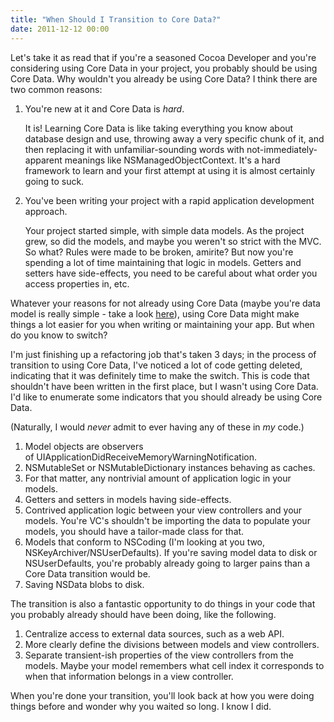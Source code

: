 ```yaml
---
title: "When Should I Transition to Core Data?"
date: 2011-12-12 00:00
---
```


<import><p>Let's take it as read that if you're a seasoned Cocoa Developer and you're considering using Core Data in your project, you probably should be using Core Data.<!--more-->
Why wouldn't you already be using Core Data? I think there are two common reasons:</p>
<ol>
<li>
<p>You're new at it and Core Data is <em>hard</em>.</p>
<p>It is! Learning Core Data is like taking everything you know about database design and use, throwing away a very specific chunk of it, and then replacing it with unfamiliar-sounding words with not-immediately-apparent meanings like NSManagedObjectContext. It's a hard framework to learn and your first attempt at using it is almost certainly going to suck.</p>
</li>
<li>
<p>You've been writing your project with a rapid application development approach.</p>
<p>Your project started simple, with simple data models. As the project grew, so did the models, and maybe you weren't so strict with the MVC. So what? Rules were made to be broken, amirite? But now you're spending a lot of time maintaining that logic in models. Getters and setters have side-effects, you need to be careful about what order you access properties in, etc.</p>
</li>
</ol>
<p>Whatever your reasons for not already using Core Data (maybe you're data model is really simple - take a look <a href="https://github.com/nulayer/NULevelDB" target="_blank">here</a>), using Core Data might make things a lot easier for you when writing or maintaining your app. But when do you know to switch?</p>
<p>I'm just finishing up a refactoring job that's taken 3 days; in the process of transition to using Core Data, I've noticed a lot of code getting deleted, indicating that it was definitely time to make the switch. This is code that shouldn't have been written in the first place, but I wasn't using Core Data. I'd like to enumerate some indicators that you should already be using Core Data.</p>
<p>(Naturally, I would <em>never</em> admit to ever having any of these in <em>my</em> code.)</p>
<ol>
<li>Model objects are observers of UIApplicationDidReceiveMemoryWarningNotification.</li>
<li>NSMutableSet or NSMutableDictionary instances behaving as caches.</li>
<li>For that matter, any nontrivial amount of application logic in your models.</li>
<li>Getters and setters in models having side-effects.</li>
<li>Contrived application logic between your view controllers and your models. You're VC's shouldn't be importing the data to populate your models, you should have a tailor-made class for that.</li>
<li>Models that conform to NSCoding (I'm looking at you two, NSKeyArchiver/NSUserDefaults). If you're saving model data to disk or NSUserDefaults, you're probably already going to larger pains than a Core Data transition would be.</li>
<li>Saving NSData blobs to disk.</li>
</ol>
<div>The transition is also a fantastic opportunity to do things in your code that you probably already should have been doing, like the following.</div>
<div>
<ol>
<li>Centralize access to external data sources, such as a web API.</li>
<li>More clearly define the divisions between models and view controllers.</li>
<li>Separate transient-ish properties of the view controllers from the models. Maybe your model remembers what cell index it corresponds to when that information belongs in a view controller.</li>
</ol>
<div>When you're done your transition, you'll look back at how you were doing things before and wonder why you waited so long. I know I did.</div>
</div></import>

<!-- more -->

